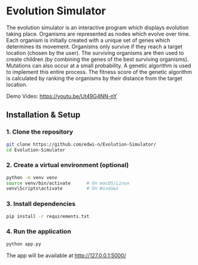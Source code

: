 # Evolution Simulator

The evolution simulator is an interactive program which displays evolution taking place. Organisms are represented as nodes which evolve over time. Each organism is initially created with a unique set of genes which determines its movement. Organisms only survive if they reach a target location (chosen by the user). The surviving organisms are then used to create children (by combining the genes of the best surviving organisms). Mutations can also occur at a small probability. A genetic algorithm is used to implement this entire process. The fitness score of the genetic algorithm is calculated by ranking the organisms by their distance from the target location.


Demo Video: https://youtu.be/Ut49G4NN-nY


## Installation & Setup

### 1. Clone the repository
```bash
git clone https://github.com/edwi-n/Evolution-Simulator/
cd Evolution-Simulator
```

### 2. Create a virtual environment (optional)
```bash
python -m venv venv
source venv/bin/activate      # On macOS/Linux
venv\Scripts\activate         # On Windows
```

### 3. Install dependencies
```bash
pip install -r requirements.txt
```

### 4. Run the application
```bash
python app.py
```

The app will be available at http://127.0.0.1:5000/

